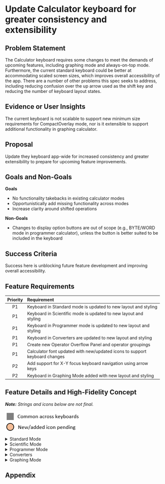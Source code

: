 # Update Calculator keyboard for greater consistency and extensibility

## Problem Statement
The Calculator keyboard requires some changes to meet the demands of upcoming features, including graphing mode and always-on-top mode. Furthermore, the current standard keyboard could be better at accommodating scaled screen sizes, which improves overall accessibility of the app. There are a number of other problems this spec seeks to address, including reducing confusion over the up arrow used as the shift key and reducing the number of keyboard layout states.

## Evidence or User Insights
The current keyboard is not scalable to support new minimum size requirements for CompactOverlay mode, nor is it extensible to support additional functionality in graphing calculator.

## Proposal
Update they keyboard app-wide for increased consistency and greater extensibility to prepare for upcoming feature improvements.

## Goals and Non-Goals
**Goals**
* No functionality takebacks in existing calculator modes
* Opportunistically add missing functionality across modes
* Increase clarity around shifted operations

**Non-Goals**
* Changes to display option buttons are out of scope (e.g., BYTE/WORD mode in programmer calculator), unless the button is better suited to be included in the keyboard

## Success Criteria
Success here is unblocking future feature development and improving overall accessibility.

## Feature Requirements
| Priority | Requirement |
|:-:|:-|
| P1 | Keyboard in Standard mode is updated to new layout and styling |
| P1 | Keyboard in Scientific mode is updated to new layout and styling |
| P1 | Keyboard in Programmer mode is updated to new layout and styling |
| P1 | Keyboard in Converters are updated to new layout and styling |
| P1 | Create new Operator Overflow Panel and operator groupings |
| P1 | Calculator font updated with new/updated icons to support keyboard changes |
| P2 | Add support for X-Y focus keyboard navigation using arrow keys |
| P2 | Keyboard in Graphing Mode added with new layout and styling |

## Feature Details and High-Fidelity Concept

_**Note:** Strings and icons below are not final._

![needs glyph marker](./needsGlyphKey.png)

<details><summary>Standard Mode</summary>

### Standard Mode
Standard Calculator functionality which offers basic operations and evaluates commands immediately as they are entered.

|![Standard Calculator Before](./standardBefore.png)|![Standard Calculator After](./standardAfter.png)| ![Standard Calculator Annotated Changes](./standardAnnotated.png)|
|:-:|:-:|:-:|
| Before | After | Annotated |

**Red Region - Number Pad**
* Standard number pad across all keyboards
* Button styling extended to sign and decimal buttons

**Green Region - Operator Pad**
* Core arithmetic operators always grouped and ordered the same across all keyboards
* “Submit” button is always bottom-right corner across all keyboards
* “Submit” button has styling applied to draw user attention

**Yellow Region - Backspace/Clear**
* Backspace and clear buttons moved to upper-right corner across all keyboards

**Black Region - Mode-specific**
* Space not used by common keyboard components are reserved for mode-specific buttons
* Like operators are grouped together, when possible
</details>

<details><summary>Scientific Mode</summary>

### Scientific Mode
Scientific Calculator functionality which offers expanded operations and evaluates commands using order of operations.

|![Scientific Calculator Before](./scientificBefore.png)|![Scientific Calculator After](./scientificAfter.png)|![Scientific Calculator Annotated Changes](./scientificAnnotated.png)|
|:-:|:-:|:-:|
| Before | After | Annotated |

**Red Region - Shifted Operators**
* In supported keyboards, 2<sup>nd</sup> bar will always appear here in this grouping
* Shifted operations have visual treatment applied
* Shifted operations must either be the inverse operation or a variation of unshifted operator
* Adding cubes and cubic root buttons
* Adding 2<sup>x</sup> button
* Adding log<sup>x</sup>y button

**Yellow Region - Backspace/Clear**
* Outside of Standard mode, we combine CE and C buttons into one
* By default, “CE” will appear to allow user to clear everything
* Once there is input, “C” will appear instead to allow user to clear current input

**Green Region - Parenthesis**
* In supported keyboards, parenthesis will always appear here in this grouping

**Orange Region - Operator Groups**
* Modes with rich functionality will utilize a new operator overflow panel for easy access to sets of operators
* Operator groups are consistent between modes
* Scientific has following overflow operator groups
  * Trig (sin, cos, tan, sec, csc, cot, with hyperbolics and inverse variants)
  * Functions (abs, floor, ceil, rand, dms, deg)
* See overflow panel section for more details

**Black Region - Mode-specific**
* Space not used by common keyboard components are reserved for mode-specific buttons
* Like operators are grouped together, when possible
</details>

<details><summary>Programmer Mode</summary>

### Programmer Mode
Programmer Calculator functionality which offers common mathematical operations for developers including conversion between common bases.

|![Programmer Calculator Before](./programmerBefore.png)|![Programmer Calculator After](./programmerAfter.png)|![Programmer Calculator Annotated Changes](./programmerAnnotated.png)|
|:-:|:-:|:-:|
| Before | After | Annotated |

</details>

<details><summary>Converters</summary>

### Converters
Conversion between many units of measurement.

|![Converter Before](./converterBefore.png)|![Converter After](./converterAfter.png)|![Converter Annotated Changes](./converterAnnotated.png)|
|:-:|:-:|:-:|
| Before | After | Annotated |

</details>

<details><summary>Graphing Mode</summary>

### Graphing Mode (_new_)

|![Graphing Calculator](./graphingAfter.png)|![Graphing Calculator Annotated Changes](./graphingAnnotated.png)|
|:-:|:-:|
| After | Annotated |

</details>

## Appendix
<!-- Phases: For larger projects, it may be useful to break the plan into phases (e.g., crawl, walk, run). If applicable, detail that plan here. -->

<!-- Risks and Open Issues: Call out any open issues, if applicable. Waht's left to solve or agree on? -->

<!-- Resources: Include links to any additional documentation or resources, if applicable. -->

